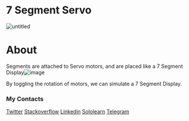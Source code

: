 # 7 Segment Servo

![untitled](https://user-images.githubusercontent.com/64916997/82383380-19893780-9a47-11ea-8bdc-de3bd949109a.png)


# About

Segments are attached to Servo motors, and are placed like a 7 Segment Display![image](https://user-images.githubusercontent.com/64916997/82383553-7f75bf00-9a47-11ea-8fad-5669ce6d80f1.png)

By toggling the rotation of motors, we can simulate a 7 Segment Display. 

### My Contacts

[Twitter](https://twitter.com/A_M_R_4_4_6)
[Stackoverflow](https://stackoverflow.com/users/13490404/muhammadrasul)
[Linkedin](https://www.linkedin.com/in/muhammadrasul-abdulhayev-6644821a9/)
[Sololearn](https://www.sololearn.com/Profile/13162535)
[Telegram](https://t.me/A_M_R_4_4_6)
